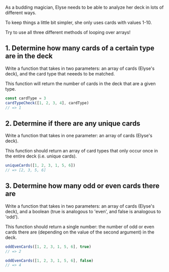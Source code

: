 <!--
This is the markdown file with the instructions on how to complete the exercise.

See https://github.com/exercism/v3/blob/master/docs/concept-exercises.md#docsinstructionsmd
-->

As a budding magician, Elyse needs to be able to analyze her deck in lots of different ways.

To keep things a little bit simpler, she only uses cards with values 1-10.

Try to use all three different methods of looping over arrays!

## 1. Determine how many cards of a certain type are in the deck

Write a function that takes in two parameters: an array of cards (Elyse's deck), and the card type that neeeds to be matched.

This function will return the number of cards in the deck that are a given type.

```javascript
const cardType = 3
cardTypeCheck([1, 2, 3, 4], cardType)
// => 1
```

## 2. Determine if there are any unique cards

Write a function that takes in one parameter: an array of cards (Elyse's deck).

This function should return an array of card types that only occur once in the entire deck (i.e. unique cards).

```javascript
uniqueCards([1, 2, 3, 1, 5, 6])
// => [2, 3, 5, 6]
```

## 3. Determine how many odd or even cards there are

Write a function that takes in two parameters: an array of cards (Elyse's deck), and a boolean (true is analogous to 'even', and false is analogous to 'odd').

This function should return a single number: the number of odd or even cards there are (depending on the value of the second argument) in the deck.

```javascript
oddEvenCards([1, 2, 3, 1, 5, 6], true)
// => 2

oddEvenCards([1, 2, 3, 1, 5, 6], false)
// => 4
```